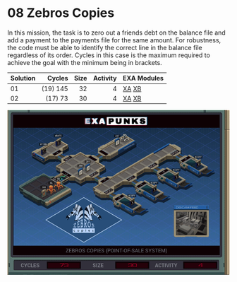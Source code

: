 # 08 Zebros Copies

In this mission, the task is to zero out a friends debt on the balance file and add a payment to the payments file for the same amount.  For robustness, the code must be able to identify the correct line in the balance file regardless of its order.  Cycles in this case is the maximum required to achieve the goal with the minimum being in brackets.

| Solution | Cycles   | Size | Activity | EXA Modules|
|:---------|---------:|-----:|---------:|------------|
| 01       | (19) 145 |   32 |        4 | [XA](01-XA.exa) [XB](01-XB.exa) |
| 02       |  (17) 73 |   30 |        4 | [XA](02-XA.exa) [XB](02-XB.exa) |

![Solution 02](EXAPUNKS%20-%20Zebros%20Copies.gif "Solution 02")
